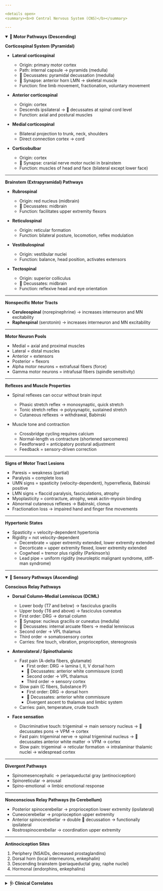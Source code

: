 ```yaml
---

<details open>
<summary><b>🌐 Central Nervous System (CNS)</b></summary>

---
```


<details open>
<summary><b>🔽 Motor Pathways (Descending)</b></summary>

**Corticospinal System (Pyramidal)**  
- **Lateral corticospinal**  
  - Origin: primary motor cortex  
  - Path: internal capsule → pyramids (medulla)  
  - 🔴 Decussates: pyramidal decussation (medulla)  
  - 🔵 Synapse: anterior horn LMN → skeletal muscle  
  - Function: fine limb movement, fractionation, voluntary movement  

- **Anterior corticospinal**  
  - Origin: cortex  
  - Descends ipsilateral → 🔴 decussates at spinal cord level  
  - Function: axial and postural muscles  

- **Medial corticospinal**  
  - Bilateral projection to trunk, neck, shoulders  
  - Direct connection cortex → cord  

- **Corticobulbar**  
  - Origin: cortex  
  - 🔵 Synapse: cranial nerve motor nuclei in brainstem  
  - Function: muscles of head and face (bilateral except lower face)  

---

**Brainstem (Extrapyramidal) Pathways**  
- **Rubrospinal**  
  - Origin: red nucleus (midbrain)  
  - 🔴 Decussates: midbrain  
  - Function: facilitates upper extremity flexors  

- **Reticulospinal**  
  - Origin: reticular formation  
  - Function: bilateral posture, locomotion, reflex modulation  

- **Vestibulospinal**  
  - Origin: vestibular nuclei  
  - Function: balance, head position, activates extensors  

- **Tectospinal**  
  - Origin: superior colliculus  
  - 🔴 Decussates: midbrain  
  - Function: reflexive head and eye orientation  

---

**Nonspecific Motor Tracts**  
- **Ceruleospinal** (norepinephrine) → increases interneuron and MN excitability  
- **Raphespinal** (serotonin) → increases interneuron and MN excitability  

---

**Motor Neuron Pools**  
- Medial = axial and proximal muscles  
- Lateral = distal muscles  
- Anterior = extensors  
- Posterior = flexors  
- Alpha motor neurons = extrafusal fibers (force)  
- Gamma motor neurons = intrafusal fibers (spindle sensitivity)  

---

**Reflexes and Muscle Properties**  
- Spinal reflexes can occur without brain input  
  - Phasic stretch reflex → monosynaptic, quick stretch  
  - Tonic stretch reflex → polysynaptic, sustained stretch  
  - Cutaneous reflexes → withdrawal, Babinski  

- Muscle tone and contraction  
  - Crossbridge cycling requires calcium  
  - Normal-length vs contracture (shortened sarcomeres)  
  - Feedforward = anticipatory postural adjustment  
  - Feedback = sensory-driven correction  

---

**Signs of Motor Tract Lesions**  
- Paresis = weakness (partial)  
- Paralysis = complete loss  
- UMN signs = spasticity (velocity-dependent), hyperreflexia, Babinski positive  
- LMN signs = flaccid paralysis, fasciculations, atrophy  
- Myoplasticity = contracture, atrophy, weak actin-myosin binding  
- Abnormal cutaneous reflexes → Babinski, clonus  
- Fractionation loss → impaired hand and finger fine movements  

---

**Hypertonic States**  
- Spasticity = velocity-dependent hypertonia  
- Rigidity = not velocity-dependent  
  - Decerebrate = upper extremity extended, lower extremity extended  
  - Decorticate = upper extremity flexed, lower extremity extended  
  - Cogwheel = tremor plus rigidity (Parkinson’s)  
  - Lead pipe = uniform rigidity (neuroleptic malignant syndrome, stiff-man syndrome)  

</details>

---

<details open>
<summary><b>🔼 Sensory Pathways (Ascending)</b></summary>

**Conscious Relay Pathways**  
- **Dorsal Column–Medial Lemniscus (DCML)**  
  - Lower body (T7 and below) → fasciculus gracilis  
  - Upper body (T6 and above) → fasciculus cuneatus  
  - First order: DRG → dorsal column  
  - 🔵 Synapse: nucleus gracilis or cuneatus (medulla)  
  - 🔴 Decussates: internal arcuate fibers → medial lemniscus  
  - Second order → VPL thalamus  
  - Third order → somatosensory cortex  
  - Carries: fine touch, vibration, proprioception, stereognosis  

- **Anterolateral / Spinothalamic**  
  - Fast pain (A-delta fibers, glutamate)  
    - First order: DRG → lamina I, II, V dorsal horn  
    - 🔴 Decussates: anterior white commissure (cord)  
    - Second order → VPL thalamus  
    - Third order → sensory cortex  
  - Slow pain (C fibers, Substance P)  
    - First order: DRG → dorsal horn  
    - 🔴 Decussates: anterior white commissure  
    - Divergent ascent to thalamus and limbic system  
  - Carries: pain, temperature, crude touch  

- **Face sensation**  
  - Discriminative touch: trigeminal → main sensory nucleus → 🔴 decussates pons → VPM → cortex  
  - Fast pain: trigeminal nerve → spinal trigeminal nucleus → 🔴 decussates anterior white matter → VPM → cortex  
  - Slow pain: trigeminal → reticular formation → intralaminar thalamic nuclei → widespread cortex  

---

**Divergent Pathways**  
- Spinomesencephalic → periaqueductal gray (antinociception)  
- Spinoreticular → arousal  
- Spino-emotional → limbic emotional response  

---

**Nonconscious Relay Pathways (to Cerebellum)**  
- Posterior spinocerebellar → proprioception lower extremity (ipsilateral)  
- Cuneocerebellar → proprioception upper extremity  
- Anterior spinocerebellar → double 🔴 decussation → functionally ipsilateral  
- Rostrospinocerebellar → coordination upper extremity   

---

**Antinociception Sites**  
1. Periphery (NSAIDs, decreased prostaglandins)  
2. Dorsal horn (local interneurons, enkephalin)  
3. Descending brainstem (periaqueductal gray, raphe nuclei)  
4. Hormonal (endorphins, enkephalins)  

</details>

---

<details>
<summary><b>🩺 Clinical Correlates</b></summary>

- Brown-Séquard syndrome → ipsilateral DCML and motor loss, contralateral pain and temperature loss  
- Anterior cord syndrome → corticospinal and spinothalamic lost, DCML spared  
- ALS → UMN and LMN degeneration, sensory spared  
- Tabes dorsalis → DCML demyelination → loss of proprioception and vibration  
- Spinal shock → flaccidity, areflexia initially  
- Babinski → UMN sign  
- Hemiplegia = weakness one side  
- Paraplegia = weakness below arms  
- Tetraplegia = weakness in all four limbs  

</details>

</details>
